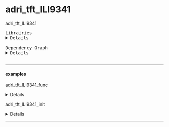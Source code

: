 # adri_tft_ILI9341
 adri_tft_ILI9341

<pre>
Librairies
<details>
adri_tft_ILI9341                = https://github.com/AdriLighting/adri_tft_ILI9341
adri_tft_ILI9341_ESP            = https://github.com/AdriLighting/adri_tft_ILI9341_ESP
adri_tools_v2                   = https://github.com/AdriLighting/adri_tools_v2

esp8266/arduino                 = https://github.com/esp8266/Arduino/tree/master/libraries

Adafruit BusIO                  = https://github.com/adafruit/Adafruit_BusIO
Adafruit GFX Library            = https://github.com/adafruit/Adafruit-GFX-Library
XPT2046                         = http://github.com/spapadim/XPT2046
U8g2_for_Adafruit_GFX           = https://github.com/olikraus/U8g2_for_Adafruit_GFX
JPEGDecoder                     = https://github.com/Bodmer/JPEGDecoder
</details>
Dependency Graph
<details>
|-- [Adafruit BusIO] 1.4.1
|   |-- [Wire] 1.0
|   |-- [SPI] 1.0
|-- [Wire] 1.0
|-- [adri_tft_ILI9341] 1.0.0
|   |-- [SPI] 1.0
|   |-- [adri_tft_ILI9341_ESP] 1.0.1
|   |   |-- [Adafruit GFX Library] 1.10.2
|   |   |   |-- [Adafruit BusIO] 1.4.1
|   |   |   |   |-- [Wire] 1.0
|   |   |   |   |-- [SPI] 1.0
|   |   |   |-- [Wire] 1.0
|   |   |   |-- [SPI] 1.0
|   |   |-- [SPI] 1.0
|   |-- [Adafruit GFX Library] 1.10.2
|   |   |-- [Adafruit BusIO] 1.4.1
|   |   |   |-- [Wire] 1.0
|   |   |   |-- [SPI] 1.0
|   |   |-- [Wire] 1.0
|   |   |-- [SPI] 1.0
|   |-- [XPT2046] 0.1
|   |   |-- [SPI] 1.0
|   |-- [U8g2_for_Adafruit_GFX] 1.7.0
|   |   |-- [Adafruit GFX Library] 1.10.2
|   |   |   |-- [Adafruit BusIO] 1.4.1
|   |   |   |   |-- [Wire] 1.0
|   |   |   |   |-- [SPI] 1.0
|   |   |   |-- [Wire] 1.0
|   |   |   |-- [SPI] 1.0
|   |-- [JPEGDecoder] 1.8.0
|   |-- [adri_tools_v2] 1.0.0
|   |   |-- [ESP8266WiFi] 1.0
|   |   |-- [LittleFS(esp8266)] 0.1.0
|   |-- [ESP8266WiFi] 1.0
|   |-- [LittleFS(esp8266)] 0.1.0</details>
</pre>

<hr>

#### examples

adri_tft_ILI9341_func
<details>
platformio.ini
<details>
<pre>
[env:nodemcuv2]
platform=espressif8266
board=nodemcuv2
framework=arduino
lib_deps=Adafruit BusIO, Wire
lib_extra_dirs= ${env.lib_extra_dirs}
[platformio]
src_dir= ${env.src_dir}

</pre>
</details>
<pre>
Librairies
<details>
adri_tft_ILI9341                = https://github.com/AdriLighting/adri_tft_ILI9341
adri_tft_ILI9341_ESP            = https://github.com/AdriLighting/adri_tft_ILI9341_ESP
adri_tools_v2                   = https://github.com/AdriLighting/adri_tools_v2
adri_timer                      = https://github.com/AdriLighting/adri_timer

esp8266/arduino                 = https://github.com/esp8266/Arduino/tree/master/libraries

Adafruit BusIO                  = https://github.com/adafruit/Adafruit_BusIO
Adafruit GFX Library            = https://github.com/adafruit/Adafruit-GFX-Library
XPT2046                         = http://github.com/spapadim/XPT2046
U8g2_for_Adafruit_GFX           = https://github.com/olikraus/U8g2_for_Adafruit_GFX
JPEGDecoder                     = https://github.com/Bodmer/JPEGDecoder
</details>
Dependency Graph
<details>
|-- [Adafruit BusIO] 1.4.1
|   |-- [Wire] 1.0
|   |-- [SPI] 1.0
|-- [Wire] 1.0
|-- [adri_tft_ILI9341] 1.0.0
|   |-- [SPI] 1.0
|   |-- [adri_tft_ILI9341_ESP] 1.0.1
|   |   |-- [Adafruit GFX Library] 1.10.2
|   |   |   |-- [Adafruit BusIO] 1.4.1
|   |   |   |   |-- [Wire] 1.0
|   |   |   |   |-- [SPI] 1.0
|   |   |   |-- [Wire] 1.0
|   |   |   |-- [SPI] 1.0
|   |   |-- [SPI] 1.0
|   |-- [Adafruit GFX Library] 1.10.2
|   |   |-- [Adafruit BusIO] 1.4.1
|   |   |   |-- [Wire] 1.0
|   |   |   |-- [SPI] 1.0
|   |   |-- [Wire] 1.0
|   |   |-- [SPI] 1.0
|   |-- [XPT2046] 0.1
|   |   |-- [SPI] 1.0
|   |-- [U8g2_for_Adafruit_GFX] 1.7.0
|   |   |-- [Adafruit GFX Library] 1.10.2
|   |   |   |-- [Adafruit BusIO] 1.4.1
|   |   |   |   |-- [Wire] 1.0
|   |   |   |   |-- [SPI] 1.0
|   |   |   |-- [Wire] 1.0
|   |   |   |-- [SPI] 1.0
|   |-- [adri_tools_v2] 1.0.0
|   |   |-- [ESP8266WiFi] 1.0
|   |   |-- [LittleFS(esp8266)] 0.1.0
|   |-- [ESP8266WiFi] 1.0
|   |-- [LittleFS(esp8266)] 0.1.0
|   |-- [JPEGDecoder] 1.8.0
|-- [adri_timer] 1.0.0
|-- [adri_tools_v2] 1.0.0
|   |-- [ESP8266WiFi] 1.0
|   |-- [LittleFS(esp8266)] 0.1.0
|-- [ILI9341_esp_controls]
|   |-- [adri_tft_ILI9341_ESP] 1.0.1
|   |   |-- [Adafruit GFX Library] 1.10.2
|   |   |   |-- [Adafruit BusIO] 1.4.1
|   |   |   |   |-- [Wire] 1.0
|   |   |   |   |-- [SPI] 1.0
|   |   |   |-- [Wire] 1.0
|   |   |   |-- [SPI] 1.0
|   |   |-- [SPI] 1.0
|-- [JPEGDecoder] 1.8.0</details>
</pre>

</details>



adri_tft_ILI9341_init
<details>
platformio.ini
<details>
<pre>
[env:nodemcuv2]
platform=espressif8266
board=nodemcuv2
framework=arduino
lib_deps=Adafruit BusIO, Wire
lib_extra_dirs= ${env.lib_extra_dirs}
[platformio]
src_dir= ${env.src_dir}

</pre>
</details>
<pre>
Librairies
<details>
adri_tft_ILI9341                = https://github.com/AdriLighting/adri_tft_ILI9341
adri_tft_ILI9341_ESP            = https://github.com/AdriLighting/adri_tft_ILI9341_ESP
adri_tools_v2                   = https://github.com/AdriLighting/adri_tools_v2
adri_timer                      = https://github.com/AdriLighting/adri_timer
adri_tools                      = https://github.com/AdriLighting/adri_tools

esp8266/arduino                 = https://github.com/esp8266/Arduino/tree/master/libraries

Adafruit BusIO                  = https://github.com/adafruit/Adafruit_BusIO
Adafruit GFX Library            = https://github.com/adafruit/Adafruit-GFX-Library
XPT2046                         = http://github.com/spapadim/XPT2046
U8g2_for_Adafruit_GFX           = https://github.com/olikraus/U8g2_for_Adafruit_GFX
JPEGDecoder                     = https://github.com/Bodmer/JPEGDecoder
</details>
Dependency Graph
<details>
|-- [Adafruit BusIO] 1.4.1
|   |-- [Wire] 1.0
|   |-- [SPI] 1.0
|-- [Wire] 1.0
|-- [adri_tft_ILI9341] 1.0.0
|   |-- [SPI] 1.0
|   |-- [adri_tft_ILI9341_ESP] 1.0.1
|   |   |-- [Adafruit GFX Library] 1.10.2
|   |   |   |-- [Adafruit BusIO] 1.4.1
|   |   |   |   |-- [Wire] 1.0
|   |   |   |   |-- [SPI] 1.0
|   |   |   |-- [Wire] 1.0
|   |   |   |-- [SPI] 1.0
|   |   |-- [SPI] 1.0
|   |-- [Adafruit GFX Library] 1.10.2
|   |   |-- [Adafruit BusIO] 1.4.1
|   |   |   |-- [Wire] 1.0
|   |   |   |-- [SPI] 1.0
|   |   |-- [Wire] 1.0
|   |   |-- [SPI] 1.0
|   |-- [XPT2046] 0.1
|   |   |-- [SPI] 1.0
|   |-- [U8g2_for_Adafruit_GFX] 1.7.0
|   |   |-- [Adafruit GFX Library] 1.10.2
|   |   |   |-- [Adafruit BusIO] 1.4.1
|   |   |   |   |-- [Wire] 1.0
|   |   |   |   |-- [SPI] 1.0
|   |   |   |-- [Wire] 1.0
|   |   |   |-- [SPI] 1.0
|   |-- [JPEGDecoder] 1.8.0
|   |-- [adri_tools_v2] 1.0.0
|   |   |-- [ESP8266WiFi] 1.0
|   |   |-- [LittleFS(esp8266)] 0.1.0
|   |-- [ESP8266WiFi] 1.0
|   |-- [LittleFS(esp8266)] 0.1.0
|-- [adri_timer] 1.0.0
|-- [adri_tools] 1.0.0
|   |-- [ESP8266WiFi] 1.0
|   |-- [LittleFS(esp8266)] 0.1.0
|-- [ILI9341_esp_controls]
|   |-- [adri_tft_ILI9341_ESP] 1.0.1
|   |   |-- [Adafruit GFX Library] 1.10.2
|   |   |   |-- [Adafruit BusIO] 1.4.1
|   |   |   |   |-- [Wire] 1.0
|   |   |   |   |-- [SPI] 1.0
|   |   |   |-- [Wire] 1.0
|   |   |   |-- [SPI] 1.0
|   |   |-- [SPI] 1.0
|-- [JPEGDecoder] 1.8.0</details>
</pre>

</details>

<hr>

